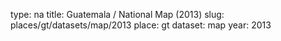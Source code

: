 type: na
title: Guatemala / National Map (2013)
slug: places/gt/datasets/map/2013
place: gt
dataset: map
year: 2013
